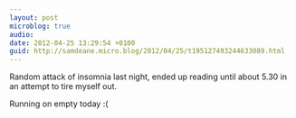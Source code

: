 ```yaml
---
layout: post
microblog: true
audio: 
date: 2012-04-25 13:29:54 +0100
guid: http://samdeane.micro.blog/2012/04/25/t195127493244633089.html
---
```

Random attack of insomnia last night, ended up reading until about 5.30 in an attempt to tire myself out.

Running on empty today :(
